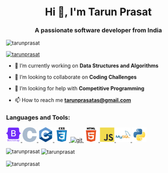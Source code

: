 <h1 align="center">Hi 👋, I'm Tarun Prasat</h1>
<h3 align="center">A passionate software developer from India</h3>

<p align="left"> <img src="https://komarev.com/ghpvc/?username=tarunprasat&label=Profile%20views&color=0e75b6&style=flat" alt="tarunprasat" /> </p>

<p align="left"> <a href="https://github.com/ryo-ma/github-profile-trophy"><img src="https://github-profile-trophy.vercel.app/?username=tarunprasat" alt="tarunprasat" /></a> </p>

- 🔭 I’m currently working on **Data Structures and Algorithms**

- 👯 I’m looking to collaborate on **Coding Challenges**

- 🤝 I’m looking for help with **Competitive Programming**

- 📫 How to reach me **tarunprasatas@gmail.com**


<h3 align="left">Languages and Tools:</h3>
<p align="left"> <a href="https://getbootstrap.com" target="_blank"> <img src="https://raw.githubusercontent.com/devicons/devicon/master/icons/bootstrap/bootstrap-plain-wordmark.svg" alt="bootstrap" width="40" height="40"/> </a> <a href="https://www.cprogramming.com/" target="_blank"> <img src="https://raw.githubusercontent.com/devicons/devicon/master/icons/c/c-original.svg" alt="c" width="40" height="40"/> </a> <a href="https://www.w3schools.com/cpp/" target="_blank"> <img src="https://raw.githubusercontent.com/devicons/devicon/master/icons/cplusplus/cplusplus-original.svg" alt="cplusplus" width="40" height="40"/> </a> <a href="https://www.w3schools.com/css/" target="_blank"> <img src="https://raw.githubusercontent.com/devicons/devicon/master/icons/css3/css3-original-wordmark.svg" alt="css3" width="40" height="40"/> </a> <a href="https://git-scm.com/" target="_blank"> <img src="https://www.vectorlogo.zone/logos/git-scm/git-scm-icon.svg" alt="git" width="40" height="40"/> </a> <a href="https://www.w3.org/html/" target="_blank"> <img src="https://raw.githubusercontent.com/devicons/devicon/master/icons/html5/html5-original-wordmark.svg" alt="html5" width="40" height="40"/> </a> <a href="https://developer.mozilla.org/en-US/docs/Web/JavaScript" target="_blank"> <img src="https://raw.githubusercontent.com/devicons/devicon/master/icons/javascript/javascript-original.svg" alt="javascript" width="40" height="40"/> </a> <a href="https://www.mysql.com/" target="_blank"> <img src="https://raw.githubusercontent.com/devicons/devicon/master/icons/mysql/mysql-original-wordmark.svg" alt="mysql" width="40" height="40"/> </a> <a href="https://www.python.org" target="_blank"> <img src="https://raw.githubusercontent.com/devicons/devicon/master/icons/python/python-original.svg" alt="python" width="40" height="40"/> </a> </p>

<p><img align="left" src="https://github-readme-stats.vercel.app/api/top-langs?username=tarunprasat&show_icons=true&locale=en&layout=compact" alt="tarunprasat" /></p>

<p>&nbsp;<img align="center" src="https://github-readme-stats.vercel.app/api?username=tarunprasat&show_icons=true&locale=en" alt="tarunprasat" /></p>

<p><img align="center" src="https://github-readme-streak-stats.herokuapp.com/?user=tarunprasat&" alt="tarunprasat" /></p>
